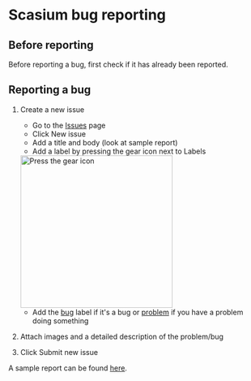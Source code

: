 # Scasium bug reporting

## Before reporting
Before reporting a bug, first check if it has already been reported.

## Reporting a bug
 1. Create a new issue
    - Go to the [Issues](/../../issues) page
    - Click New issue
    - Add a title and body (look at sample report)
    - Add a label by pressing the gear icon next to Labels
    
    <img alt="Press the gear icon" src="https://user-images.githubusercontent.com/66779418/164074472-4a430cfc-008d-4f3f-a7e3-a9a6b5551ef1.png" width="300"/>
    
    - Add the [bug](/../../labels/bug) label if it's a bug or [problem](/../../labels/problem) if you have a problem doing something
 2. Attach images and a detailed description of the problem/bug
 3. Click Submit new issue

A sample report can be found [here](/../../issues/1).
